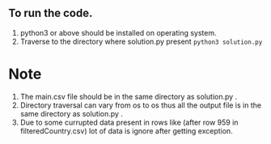 ## To run the code.
1. python3 or above should be installed on operating system.
2. Traverse to the directory where solution.py present `python3 solution.py`
# Note
1. The main.csv file should be in the same directory as solution.py .
2. Directory traversal can vary from os to os thus all the output file is in the same directory as solution.py .
3. Due to some currupted data present in rows like (after row 959 in filteredCountry.csv) lot of data is ignore after getting exception.


